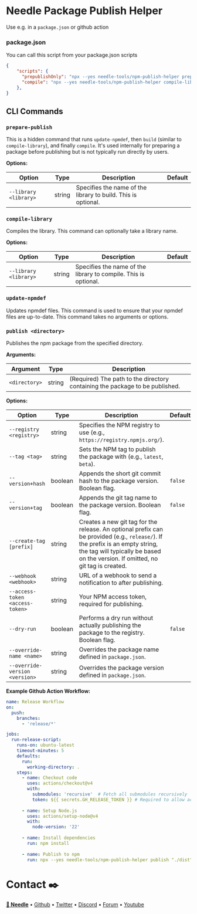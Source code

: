 # Needle Package Publish Helper

Use e.g. in a `package.json` or github action

### package.json
You can call this script from your package.json scripts
```json
{
    "scripts": {
      "prepublishOnly": "npx --yes needle-tools/npm-publish-helper prepare-publish",
      "compile": "npx --yes needle-tools/npm-publish-helper compile-library",
    },
}
```

## CLI Commands

### `prepare-publish`
This is a hidden command that runs `update-npmdef`, then `build` (similar to `compile-library`), and finally `compile`. It's used internally for preparing a package before publishing but is not typically run directly by users.

**Options:**

| Option                | Type   | Description                                                     | Default |
|-----------------------|--------|-----------------------------------------------------------------|---------|
| `--library <library>` | string | Specifies the name of the library to build. This is optional. |         |

### `compile-library`
Compiles the library.
This command can optionally take a library name.

**Options:**

| Option                | Type   | Description                                                        | Default |
|-----------------------|--------|--------------------------------------------------------------------|---------|
| `--library <library>` | string | Specifies the name of the library to compile. This is optional. |         |

### `update-npmdef`
Updates npmdef files.
This command is used to ensure that your npmdef files are up-to-date.
This command takes no arguments or options.

### `publish <directory>`
Publishes the npm package from the specified directory.

**Arguments:**

| Argument      | Type   | Description                                                                    |
|---------------|--------|--------------------------------------------------------------------------------|
| `<directory>` | string | (Required) The path to the directory containing the package to be published. |

**Options:**

| Option                | Type    | Description                                                                                                                                                                       | Default |
|-----------------------|---------|-----------------------------------------------------------------------------------------------------------------------------------------------------------------------------------|---------|
| `--registry <registry>` | string  | Specifies the NPM registry to use (e.g., `https://registry.npmjs.org/`).                                                                                                         |         |
| `--tag <tag>`           | string  | Sets the NPM tag to publish the package with (e.g., `latest`, `beta`).                                                                                                            |         |
| `--version+hash`      | boolean | Appends the short git commit hash to the package version. Boolean flag.                                                                                                           | `false` |
| `--version+tag`       | boolean | Appends the git tag name to the package version. Boolean flag.                                                                                                                    | `false` |
| `--create-tag [prefix]` | string  | Creates a new git tag for the release. An optional prefix can be provided (e.g., `release/`). If the prefix is an empty string, the tag will typically be based on the version. If omitted, no git tag is created. |         |
| `--webhook <webhook>`   | string  | URL of a webhook to send a notification to after publishing.                                                                                                                      |         |
| `--access-token <access-token>`| string  | Your NPM access token, required for publishing.                                                                                                                                   |         |
| `--dry-run`           | boolean | Performs a dry run without actually publishing the package to the registry. Boolean flag.                                                                                         | `false` |
| `--override-name <name>`| string  | Overrides the package name defined in `package.json`.                                                                                                                             |         |
| `--override-version <version>` | string  | Overrides the package version defined in `package.json`.                                                                                                                     |         |

**Example Github Action Workflow:**

```yml
name: Release Workflow
on:
  push:
    branches:
      - 'release/*'

jobs:
  run-release-script:
    runs-on: ubuntu-latest
    timeout-minutes: 5
    defaults:
      run:
        working-directory: .
    steps:
      - name: Checkout code
        uses: actions/checkout@v4
        with:
          submodules: 'recursive'  # Fetch all submodules recursively
          token: ${{ secrets.GH_RELEASE_TOKEN }} # Required to allow action to create tags
        
      - name: Setup Node.js
        uses: actions/setup-node@v4
        with:
          node-version: '22'
          
      - name: Install dependencies
        run: npm install
        
      - name: Publish to npm
        run: npx --yes needle-tools/npm-publish-helper publish "./dist" --webhook "${{ secrets.DISCORD_WEBHOOK }}" --access-token "${{ secrets.NPM_TOKEN }}" --tag "${{github.ref_name}}" --version+tag --version+hash --create-tag release/
```

# Contact ✒️
<b>[🌵 Needle](https://needle.tools)</b> •
[Github](https://github.com/needle-tools) •
[Twitter](https://twitter.com/NeedleTools) • 
[Discord](https://discord.needle.tools) • 
[Forum](https://forum.needle.tools) • 
[Youtube](https://www.youtube.com/@needle-tools)
